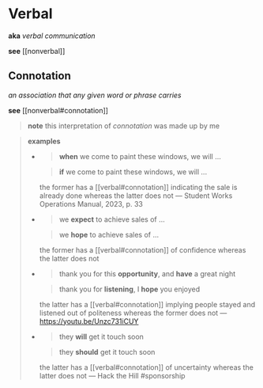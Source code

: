 # Verbal

**aka** _verbal communication_

**see** [[nonverbal]]

## Connotation

_an association that any given word or phrase carries_

**see** [[nonverbal#connotation]]

> **note** this interpretation of _connotation_ was made up by me

> **examples**
>
> - > **when** we come to paint these windows, we will ...
>
>   > **if** we come to paint these windows, we will ...
>
>   the former has a [[verbal#connotation]] indicating the sale is already done whereas the latter does not &mdash; Student Works Operations Manual, 2023, p. 33
>
> - > we **expect** to achieve sales of ...
>
>   > we **hope** to achieve sales of ...
>
>   the former has a [[verbal#connotation]] of confidence whereas the latter does not
>
> - > thank you for this **opportunity**, and **have** a great night
>
>   > thank you for **listening**, I **hope** you enjoyed
>
>   the latter has a [[verbal#connotation]] implying people stayed and listened out of politeness whereas the former does not &mdash; <https://youtu.be/Unzc731iCUY>
>
> - > they **will** get it touch soon
>
>   > they **should** get it touch soon
>
>   the latter has a [[verbal#connotation]] of uncertainty whereas the latter does not &mdash; Hack the Hill #sponsorship
